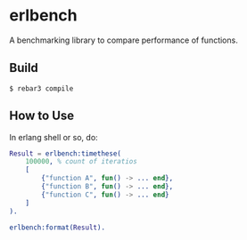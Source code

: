 erlbench
========

A benchmarking library to compare performance of functions.

Build
-----

    $ rebar3 compile

How to Use
----------

In erlang shell or so, do:

```erlang
Result = erlbench:timethese(
    100000, % count of iteratios
    [
        {"function A", fun() -> ... end},
        {"function B", fun() -> ... end},
        {"function C", fun() -> ... end}
    ]
).

erlbench:format(Result).
```
